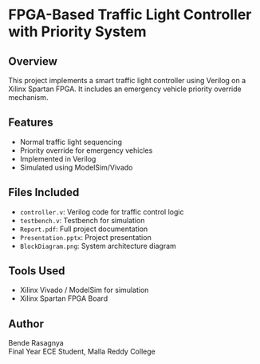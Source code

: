 # FPGA-Based Traffic Light Controller with Priority System

## Overview
This project implements a smart traffic light controller using Verilog on a Xilinx Spartan FPGA. It includes an emergency vehicle priority override mechanism.

## Features
- Normal traffic light sequencing
- Priority override for emergency vehicles
- Implemented in Verilog
- Simulated using ModelSim/Vivado

## Files Included
- `controller.v`: Verilog code for traffic control logic
- `testbench.v`: Testbench for simulation
- `Report.pdf`: Full project documentation
- `Presentation.pptx`: Project presentation
- `BlockDiagram.png`: System architecture diagram

## Tools Used
- Xilinx Vivado / ModelSim for simulation
- Xilinx Spartan FPGA Board

## Author
Bende Rasagnya  
Final Year ECE Student, Malla Reddy College  
